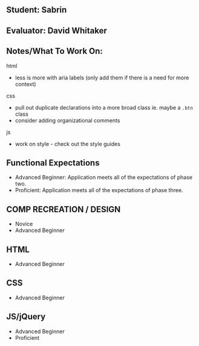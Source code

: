 ## Student: Sabrin 
## Evaluator: David Whitaker
## Notes/What To Work On:

html
* less is more with aria labels (only add them if there is a need for more context)

css
* pull out duplicate declarations into a more broad class ie. maybe a `.btn` class
* consider adding organizational comments

js
* work on style - check out the style guides

## Functional Expectations

* Advanced Beginner: Application meets all of the expectations of phase two.  
* Proficient: Application meets all of the expectations of phase three.  

## COMP RECREATION / DESIGN

* Novice  
* Advanced Beginner  

## HTML

* Advanced Beginner  

## CSS

* Advanced Beginner  

## JS/jQuery

* Advanced Beginner  
* Proficient  


